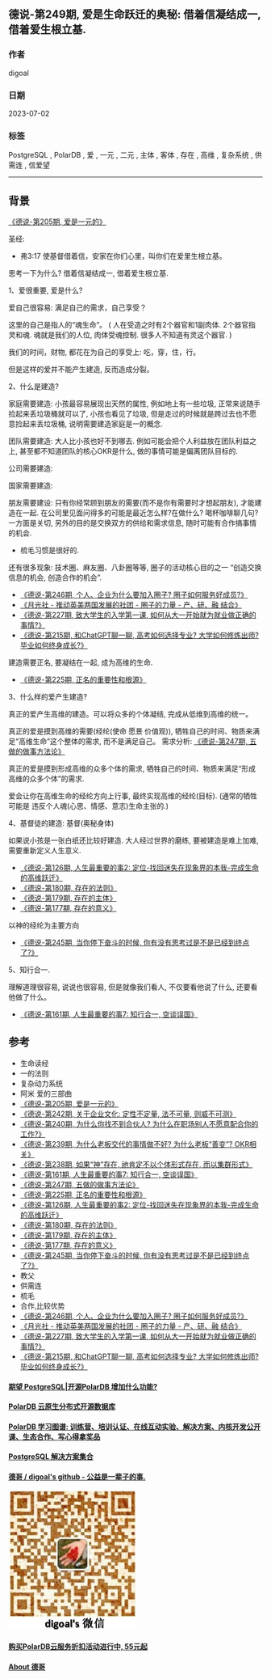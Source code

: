 ## 德说-第249期, 爱是生命跃迁的奥秘: 借着信凝结成一, 借着爱生根立基.   
                                                                
### 作者                                          
digoal                                          
                                          
### 日期                                          
2023-07-02                                      
                                          
### 标签                                          
PostgreSQL , PolarDB , 爱 , 一元 , 二元 , 主体 , 客体 , 存在 , 高维 , 复杂系统 , 供需连 , 信爱望         
                                          
----                                          
                                          
## 背景  
  
[《德说-第205期, 爱是一元的》](../202303/20230312_01.md)    
  
圣经:   
- 弗3:17 使基督借着信，安家在你们心里，叫你们在爱里生根立基。  
  
思考一下为什么? 借着信凝结成一, 借着爱生根立基.   
  
1、爱很重要, 爱是什么?   
  
爱自己很容易: 满足自己的需求，自己享受？  
  
这里的自己是指人的“魂生命”。 ( 人在受造之时有2个器官和1副肉体. 2个器官指灵和魂. 魂就是我们的人位, 肉体受魂控制. 很多人不知道有灵这个器官. )  
  
我们的时间，财物, 都花在为自己的享受上: 吃，穿，住，行。  
  
但是这样的爱并不能产生建造, 反而造成分裂。  
  
2、什么是建造?  
  
家庭需要建造: 小孩最容易展现出天然的属性, 例如地上有一些垃圾, 正常来说随手捡起来丢垃圾桶就可以了, 小孩也看见了垃圾, 但是走过的时候就是跨过去也不愿意捡起来丢垃圾桶, 说明需要建造家庭是一的概念.   
  
团队需要建造: 大人比小孩也好不到哪去. 例如可能会把个人利益放在团队利益之上, 甚至都不知道团队的核心OKR是什么, 做的事情可能是偏离团队目标的.   
  
公司需要建造:   
  
国家需要建造:   
  
朋友需要建设: 只有你经常顾到朋友的需要(而不是你有需要时才想起朋友), 才能建造在一起. 在公司里见面问得多的可能是最近怎么样?在做什么? 喝杯咖啡聊几句? 一方面是关切, 另外的目的是交换双方的供给和需求信息, 随时可能有合作搞事情的机会.   
- 梳毛习惯是很好的.  
  
还有很多现象: 技术圈、麻友圈、八卦圈等等, 圈子的活动核心目的之一 “创造交换信息的机会, 创造合作的机会”.    
- [《德说-第246期, 个人、企业为什么要加入圈子? 圈子如何服务好成员?》](../202306/20230618_01.md)  
- [《月光社 - 推动英美两国发展的社团 - 圈子的力量 - 产、研、融 结合》](../202103/20210316_04.md)  
- [《德说-第227期, 致大学生的入学第一课, 如何从大一开始就为就业做正确的事情?》](../202305/20230513_01.md)  
- [《德说-第215期, 和ChatGPT聊一聊, 高考如何选择专业? 大学如何修炼出师? 毕业如何终身成长?》](../202303/20230331_09.md)  
  
建造需要正名, 要凝结在一起, 成为高维的生命.    
- [《德说-第225期, 正名的重要性和根源》](../202305/20230507_01.md)    
     
3、什么样的爱产生建造?   
  
真正的爱产生高维的建造。可以将众多的个体凝结, 完成从低维到高维的统一。  
  
真正的爱是摸到高维的需要(经纶(使命 愿景 价值观)), 牺牲自己的时间、物质来满足“高维生命”这个整体的需求, 而不是满足自己。    需求分析: [《德说-第247期, 五做的做事方法论》](../202306/20230622_02.md)    
  
真正的爱是摸到形成高维的众多个体的需求, 牺牲自己的时间、物质来满足“形成高维的众多个体”的需求.   
  
爱会让你在高维生命的经纶方向上行事, 最终实现高维的经纶(目标).   (通常的牺牲可能是 违反个人魂(心思、情感、意志)生命主张的.)      
  
  
4、基督徒的建造: 基督(奥秘身体)   
  
如果说小孩是一张白纸还比较好建造. 大人经过世界的磨练, 要被建造是难上加难, 需要重新定义人生意义.  
- [《德说-第126期, 人生最重要的事2: 定位-找回迷失在现象界的本我-完成生命的高维跃迁》](../202208/20220819_03.md)   
- [《德说-第180期, 存在的法则》](../202211/20221124_05.md)    
- [《德说-第179期, 存在的主体》](../202211/20221123_04.md)      
- [《德说-第177期, 存在的意义》](../202211/20221120_01.md)    
  
以神的经纶为主要方向  
- [《德说-第245期, 当你停下奋斗的时候, 你有没有思考过是不是已经到终点了?》](../202306/20230617_02.md)    
  
5、知行合一.  
  
理解道理很容易, 说说也很容易, 但是就像我们看人, 不仅要看他说了什么, 还要看他做了什么。  
- [《德说-第161期, 人生最重要的事7: 知行合一, 空谈误国》](../202210/20221021_01.md)    
    
## 参考  
- 生命读经  
- 一的法则   
- 复杂动力系统  
- 阿米 爱的三部曲  
- [《德说-第205期, 爱是一元的》](../202303/20230312_01.md)    
- [《德说-第242期, 关于企业文化: 定性不定量, 法不可量, 则威不可测》](../202306/20230616_01.md)    
- [《德说-第240期, 为什么你找不到合伙人? 为什么在职场别人不愿意配合你的工作?》](../202306/20230609_02.md)    
- [《德说-第239期, 为什么老板交代的事情做不好? 为什么老板“善变”? OKR相关》](../202306/20230609_01.md)    
- [《德说-第238期, 如果“神”存在, 祂肯定不以个体形式存在, 而以集群形式》](../202305/20230531_03.md)     
- [《德说-第161期, 人生最重要的事7: 知行合一, 空谈误国》](../202210/20221021_01.md)    
- [《德说-第247期, 五做的做事方法论》](../202306/20230622_02.md)    
- [《德说-第225期, 正名的重要性和根源》](../202305/20230507_01.md)    
- [《德说-第126期, 人生最重要的事2: 定位-找回迷失在现象界的本我-完成生命的高维跃迁》](../202208/20220819_03.md)   
- [《德说-第180期, 存在的法则》](../202211/20221124_05.md)    
- [《德说-第179期, 存在的主体》](../202211/20221123_04.md)      
- [《德说-第177期, 存在的意义》](../202211/20221120_01.md)    
- [《德说-第245期, 当你停下奋斗的时候, 你有没有思考过是不是已经到终点了?》](../202306/20230617_02.md)    
- 教父  
- 供需连
- 梳毛
- 合作,比较优势
- [《德说-第246期, 个人、企业为什么要加入圈子? 圈子如何服务好成员?》](../202306/20230618_01.md)  
- [《月光社 - 推动英美两国发展的社团 - 圈子的力量 - 产、研、融 结合》](../202103/20210316_04.md)  
- [《德说-第227期, 致大学生的入学第一课, 如何从大一开始就为就业做正确的事情?》](../202305/20230513_01.md)  
- [《德说-第215期, 和ChatGPT聊一聊, 高考如何选择专业? 大学如何修炼出师? 毕业如何终身成长?》](../202303/20230331_09.md)  
  
  
#### [期望 PostgreSQL|开源PolarDB 增加什么功能?](https://github.com/digoal/blog/issues/76 "269ac3d1c492e938c0191101c7238216")
  
  
#### [PolarDB 云原生分布式开源数据库](https://github.com/ApsaraDB "57258f76c37864c6e6d23383d05714ea")
  
  
#### [PolarDB 学习图谱: 训练营、培训认证、在线互动实验、解决方案、内核开发公开课、生态合作、写心得拿奖品](https://www.aliyun.com/database/openpolardb/activity "8642f60e04ed0c814bf9cb9677976bd4")
  
  
#### [PostgreSQL 解决方案集合](../201706/20170601_02.md "40cff096e9ed7122c512b35d8561d9c8")
  
  
#### [德哥 / digoal's github - 公益是一辈子的事.](https://github.com/digoal/blog/blob/master/README.md "22709685feb7cab07d30f30387f0a9ae")
  
  
![digoal's wechat](../pic/digoal_weixin.jpg "f7ad92eeba24523fd47a6e1a0e691b59")
  
  
#### [购买PolarDB云服务折扣活动进行中, 55元起](https://www.aliyun.com/activity/new/polardb-yunparter?userCode=bsb3t4al "e0495c413bedacabb75ff1e880be465a")
  
  
#### [About 德哥](https://github.com/digoal/blog/blob/master/me/readme.md "a37735981e7704886ffd590565582dd0")
  
